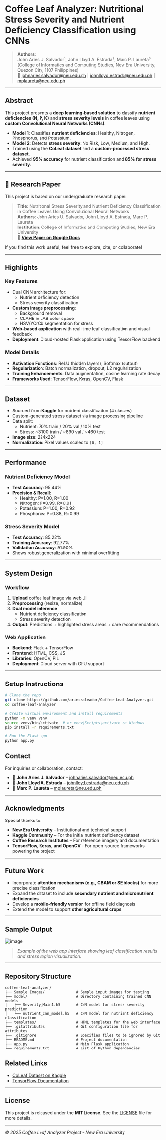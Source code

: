 # Coffee Leaf Analyzer: Nutritional Stress Severity and Nutrient Deficiency Classification using CNNs

> **Authors**:  
John Aries U. Salvador¹, John Lloyd A. Estrada², Marc P. Laureta³  
(College of Informatics and Computing Studies, New Era University, Quezon City, 1107 Philippines)  
📧 johnaries.salvador@neu.edu.ph | johnlloyd.estrada@neu.edu.ph | mplaureta@neu.edu.ph

---

## Abstract

This project presents a **deep learning-based solution** to classify **nutrient deficiencies (N, P, K)** and **stress severity levels** in coffee leaves using **custom Convolutional Neural Networks (CNNs)**.

- **Model 1**: Classifies **nutrient deficiencies**: Healthy, Nitrogen, Phosphorus, and Potassium.
- **Model 2**: Detects **stress severity**: No Risk, Low, Medium, and High.
- Trained using the **CoLeaf dataset** and a **custom-processed stress dataset**.
- Achieved **95% accuracy** for nutrient classification and **85% for stress severity**.

---
## 📄 Research Paper

This project is based on our undergraduate research paper:

> **Title**: Nutritional Stress Severity and Nutrient Deficiency Classification in Coffee Leaves Using Convolutional Neural Networks  
> **Authors**: John Aries U. Salvador, John Lloyd A. Estrada, Marc P. Laureta  
> **Institution**: College of Informatics and Computing Studies, New Era University  
> 📄 **[View Paper on Google Docs](https://docs.google.com/document/d/13ZTcPESsC79hKdnHvVFM8RoXpGG9CIRgvUORB0G0jRY/edit?usp=sharing)**

If you find this work useful, feel free to explore, cite, or collaborate!

---
## Highlights

### Key Features
- Dual CNN architecture for:
  - Nutrient deficiency detection
  - Stress severity classification
- **Custom image preprocessing**:
  - Background removal
  - CLAHE in LAB color space
  - HSV/YCrCb segmentation for stress
- **Web-based application** with real-time leaf classification and visual feedback
- **Deployment**: Cloud-hosted Flask application using TensorFlow backend

### Model Details
- **Activation Functions**: ReLU (hidden layers), Softmax (output)
- **Regularization**: Batch normalization, dropout, L2 regularization
- **Training Enhancements**: Data augmentation, cosine learning rate decay
- **Frameworks Used**: TensorFlow, Keras, OpenCV, Flask

---

## Dataset

- Sourced from **Kaggle** for nutrient classification (4 classes)
- Custom-generated stress dataset via image processing pipeline
- Data split:
  - Nutrient: 70% train / 20% val / 10% test
  - Stress: ~3,100 train / ~890 val / ~460 test
- **Image size**: 224x224
- **Normalization**: Pixel values scaled to `[0, 1]`

---

## Performance

### Nutrient Deficiency Model
- **Test Accuracy**: 95.44%
- **Precision & Recall**:
  - Healthy: P=1.00, R=1.00
  - Nitrogen: P=0.99, R=0.91
  - Potassium: P=1.00, R=0.92
  - Phosphorus: P=0.88, R=0.99

### Stress Severity Model
- **Test Accuracy**: 85.22%
- **Training Accuracy**: 92.77%
- **Validation Accuracy**: 91.90%
- Shows robust generalization with minimal overfitting

---

## System Design

### Workflow
1. **Upload** coffee leaf image via web UI
2. **Preprocessing** (resize, normalize)
3. **Dual model inference**
   - Nutrient deficiency classification
   - Stress severity detection
4. **Output**: Predictions + highlighted stress areas + care recommendations

### Web Application
- **Backend**: Flask + TensorFlow
- **Frontend**: HTML, CSS, JS
- **Libraries**: OpenCV, PIL
- **Deployment**: Cloud server with GPU support

---

## Setup Instructions

```bash
# Clone the repo
git clone https://github.com/ariessalvador/Coffee-Leaf-Analyzer.git
cd coffee-leaf-analyzer

# Create virtual environment and install requirements
python -m venv venv
source venv/bin/activate  # or venv\Scripts\activate on Windows
pip install -r requirements.txt

# Run the Flask app
python app.py
```

## Contact

For inquiries or collaboration, contact:

- 📧 **John Aries U. Salvador** – johnaries.salvador@neu.edu.ph  
- 📧 **John Lloyd A. Estrada** – johnlloyd.estrada@neu.edu.ph  
- 📧 **Marc P. Laureta** – mplaureta@neu.edu.ph  

---

## Acknowledgments

Special thanks to:

- **New Era University** – Institutional and technical support  
- **Kaggle Community** – For the initial nutrient deficiency dataset  
- **Coffee Research Institutes** – For reference imagery and documentation  
- **TensorFlow, Keras, and OpenCV** – For open-source frameworks powering the project

---

## Future Work

- Incorporate **attention mechanisms (e.g., CBAM or SE blocks)** for more precise classification
- Expand the dataset to include **secondary nutrient and micronutrient deficiencies**
- Develop a **mobile-friendly version** for offline field diagnosis
- Extend the model to support **other agricultural crops**

---

## Sample Output

![image](https://github.com/user-attachments/assets/01ad5649-0dab-40e5-bd0e-5166ac961fc8)


> *Example of the web app interface showing leaf classification results and stress region visualization.*

---

## Repository Structure

```text
coffee-leaf-analyzer/
├── Sample Images/              # Sample input images for testing
├── model/                      # Directory containing trained CNN models
│   ├── Severity_Main1.h5       # CNN model for stress severity prediction
│   └── nutrient_cnn_model.h5   # CNN model for nutrient deficiency classification
├── templates/                  # HTML templates for the web interface
├── .gitattributes              # Git configuration file for attributes
├── .gitignore                  # Specifies files to be ignored by Git
├── README.md                   # Project documentation
├── app.py                      # Main Flask application
└── requirements.txt            # List of Python dependencies
```


## Related Links

- [CoLeaf Dataset on Kaggle](https://www.kaggle.com/datasets/janmejaybhoi/coffee-leaf-dataset)
- [TensorFlow Documentation](https://www.tensorflow.org/)

---

##  License

This project is released under the **MIT License**. See the [LICENSE](./LICENSE) file for more details.

---

*© 2025 Coffee Leaf Analyzer Project – New Era University*
